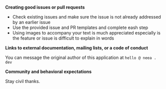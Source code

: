 **Creating good issues or pull requests**

- Check existing issues and make sure the issue is not already addressed by an earlier issue
- Use the provided issue and PR templates and complete eash step
- Using images to accompany your text is much appreciated especially is the feature or issue is difficult to explain in words

**Links to external documentation, mailing lists, or a code of conduct**

You can message the original author of this application at `hello @ neea . dev`

**Community and behavioral expectations**

Stay civil thanks.
